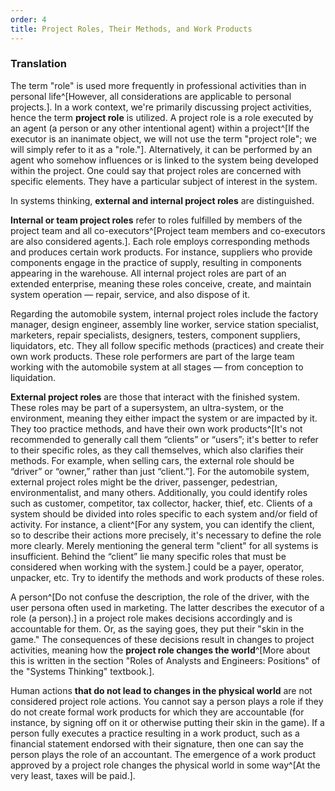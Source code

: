 ```yaml
---
order: 4
title: Project Roles, Their Methods, and Work Products
---
```


### Translation

The term "role" is used more frequently in professional activities than in personal life^[However, all considerations are applicable to personal projects.]. In a work context, we're primarily discussing project activities, hence the term **project role** is utilized. A project role is a role executed by an agent (a person or any other intentional agent) within a project^[If the executor is an inanimate object, we will not use the term "project role"; we will simply refer to it as a "role."]. Alternatively, it can be performed by an agent who somehow influences or is linked to the system being developed within the project. One could say that project roles are concerned with specific elements. They have a particular subject of interest in the system.

In systems thinking, **external and internal project roles** are distinguished. 

**Internal or team project roles** refer to roles fulfilled by members of the project team and all co-executors^[Project team members and co-executors are also considered agents.]. Each role employs corresponding methods and produces certain work products. For instance, suppliers who provide components engage in the practice of supply, resulting in components appearing in the warehouse. All internal project roles are part of an extended enterprise, meaning these roles conceive, create, and maintain system operation — repair, service, and also dispose of it.

Regarding the automobile system, internal project roles include the factory manager, design engineer, assembly line worker, service station specialist, marketers, repair specialists, designers, testers, component suppliers, liquidators, etc. They all follow specific methods (practices) and create their own work products. These role performers are part of the large team working with the automobile system at all stages — from conception to liquidation.

**External project roles** are those that interact with the finished system. These roles may be part of a supersystem, an ultra-system, or the environment, meaning they either impact the system or are impacted by it. They too practice methods, and have their own work products^[It's not recommended to generally call them “clients” or “users”; it's better to refer to their specific roles, as they call themselves, which also clarifies their methods. For example, when selling cars, the external role should be “driver” or “owner,” rather than just “client.”]. For the automobile system, external project roles might be the driver, passenger, pedestrian, environmentalist, and many others. Additionally, you could identify roles such as customer, competitor, tax collector, hacker, thief, etc. Clients of a system should be divided into roles specific to each system and/or field of activity. For instance, a client^[For any system, you can identify the client, so to describe their actions more precisely, it's necessary to define the role more clearly. Merely mentioning the general term "client" for all systems is insufficient. Behind the “client” lie many specific roles that must be considered when working with the system.] could be a payer, operator, unpacker, etc. Try to identify the methods and work products of these roles.

A person^[Do not confuse the description, the role of the driver, with the user persona often used in marketing. The latter describes the executor of a role (a person).] in a project role makes decisions accordingly and is accountable for them. Or, as the saying goes, they put their "skin in the game." The consequences of these decisions result in changes to project activities, meaning how the **project role changes the world**^[More about this is written in the section "Roles of Analysts and Engineers: Positions" of the "Systems Thinking" textbook.].

Human actions **that do not lead to changes in the physical world** are not considered project role actions. You cannot say a person plays a role if they do not create formal work products for which they are accountable (for instance, by signing off on it or otherwise putting their skin in the game). If a person fully executes a practice resulting in a work product, such as a financial statement endorsed with their signature, then one can say the person plays the role of an accountant. The emergence of a work product approved by a project role changes the physical world in some way^[At the very least, taxes will be paid.].